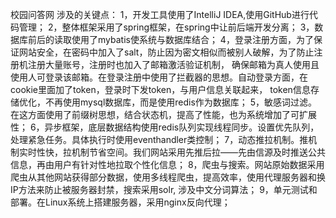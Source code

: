 
校园问答网
涉及的关键点：
1，开发工具使用了IntelliJ IDEA,使用GitHub进行代码管理；
2，整体框架采用了spring框架，在spring中让前后端开发分离；
3，数据库前后的读取使用了mybatis使系统与数据库结合；
4，登录注册方面，为了保证网站安全，在密码中加入了salt，防止因为密文相似而被别人破解，为了防止注册机注册大量账号，注册时也加入了邮箱激活验证机制，
确保邮箱为真人使用且使用人可登录该邮箱。在登录注册中使用了拦截器的思想。自动登录方面，在cookie里面加了token，登录时下发token，与用户信息关联起来，
token信息存储优化，不再使用mysql数据库，而是使用redis作为数据库；
5，敏感词过滤。在这方面使用了前缀树思想，结合状态机，提高了性能，也为系统增加了可扩展性；
6，异步框架，底层数据结构使用redis队列实现线程同步。设置优先队列，处理紧急任务。具体执行时使用eventhandler类控制；
7，动态推拉机制。推机制实时性快，拉机制节省空间。我们网站采用先推后拉——先由信源及时推送公共信息，再由用户有针对性地拉取个性化信息；
8，爬虫与搜索。网站原始数据采用爬虫从其他网站获得部分数据，使用多线程爬虫，提高效率，使用代理服务器和换IP方法来防止被服务器封禁，搜索采用solr,
涉及中文分词算法；
9，单元测试和部署。在Linux系统上搭建服务器，采用nginx反向代理；

